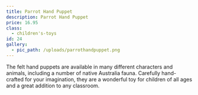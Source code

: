 ```yaml
---
title: Parrot Hand Puppet
description: Parrot Hand Puppet
price: 16.95
class:
  - children's-toys
id: 24
gallery:
  - pic_path: /uploads/parrothandpuppet.png
---
```



The felt hand puppets are available in many different characters and animals, including a number of native Australia fauna. Carefully hand-crafted for your imagination, they are a wonderful toy for children of all ages and a great addition to any classroom.